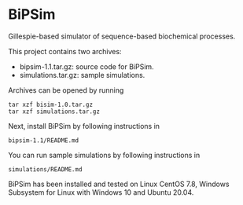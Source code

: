 # BiPSim
Gillespie-based simulator of sequence-based biochemical processes.

This project contains two archives:
 - bipsim-1.1.tar.gz: source code for BiPSim.
 - simulations.tar.gz: sample simulations.
 
Archives can be opened by running
```
tar xzf bisim-1.0.tar.gz
tar xzf simulations.tar.gz
```

Next, install BiPSim by following instructions in
```
bipsim-1.1/README.md
```

You can run sample simulations by following instructions in
```
simulations/README.md
```

BiPSim has been installed and tested on Linux CentOS 7.8, Windows Subsystem for Linux with Windows 10 and Ubuntu 20.04.